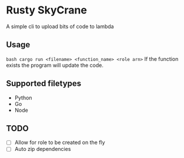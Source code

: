 # Rusty SkyCrane

A simple cli to upload bits of code to lambda

## Usage

```bash cargo run <filename> <function_name> <role arn>```
If the function exists the program will update the code.

## Supported filetypes
- Python
- Go
- Node


## TODO
- [ ] Allow for role to be created on the fly
- [ ] Auto zip dependencies